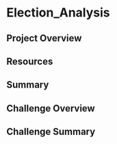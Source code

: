 # Election_Analysis
## Project Overview
## Resources
## Summary
## Challenge Overview
## Challenge Summary

